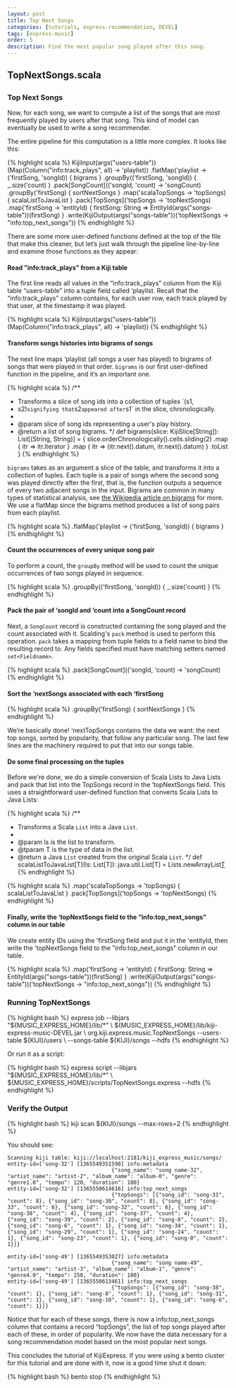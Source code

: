 ```yaml
---
layout: post
title: Top Next Songs
categories: [tutorials, express-recommendation, DEVEL]
tags: [express-music]
order: 5
description: Find the most popular song played after this song.
---
```


<div id="accordion-container">
  <h2 class="accordion-header"> TopNextSongs.scala </h2>
  <div class="accordion-content">
    <script src="http://gist-it.appspot.com/github/kijiproject/kiji-express-music/raw/{{site.music_express_DEVEL_branch}}/src/main/scala/org/kiji/express/music/TopNextSongs.scala"> </script>
  </div>
</div>

<h3 style="margin-top:0px;padding-top:10px;">Top Next Songs</h3>

Now, for each song, we want to compute a list of the songs that are most frequently played by users
after that song. This kind of model can eventually be used to write a song recommender.

The entire pipeline for this computation is a little more complex.  It looks like this:

{% highlight scala %}
KijiInput(args("users-table"))(Map(Column("info:track_plays", all) -> 'playlist))
    .flatMap('playlist -> ('firstSong, 'songId)) { bigrams }
    .groupBy(('firstSong, 'songId)) { _.size('count) }
    .pack[SongCount](('songId, 'count) -> 'songCount)
    .groupBy('firstSong) { sortNextSongs }
    .map('scalaTopSongs -> 'topSongs) { scalaListToJavaList }
    .pack[TopSongs]('topSongs -> 'topNextSongs)
    .map('firstSong -> 'entityId) { firstSong: String =>
        EntityId(args("songs-table"))(firstSong) }
    .write(KijiOutput(args("songs-table"))('topNextSongs -> "info:top_next_songs"))
{% endhighlight %}

There are some more user-defined functions defined at the top of the file that make this cleaner,
but let’s just walk through the pipeline line-by-line and examine those functions as they appear:

#### Read "info:track_plays" from a Kiji table

The first line reads all values in the “info:track_plays” column from the Kiji table “users-table”
into a tuple field called ‘playlist.  Recall that the “info:track_plays” column contains, for each
user row, each track played by that user, at the timestamp it was played.

{% highlight scala %}
    KijiInput(args("users-table"))(Map(Column("info:track_plays", all) -> 'playlist))
{% endhighlight %}

#### Transform songs histories into bigrams of songs

The next line maps ‘playlist (all songs a user has played) to bigrams of songs that were played in
that order.  `bigrams` is our first user-defined function in the pipeline, and it’s an
important one.

{% highlight scala %}
/**
 * Transforms a slice of song ids into a collection of tuples `(s1,
 * s2)` signifying that `s2` appeared after `s1` in the slice, chronologically.
 *
 * @param slice of song ids representing a user's play history.
 * @return a list of song bigrams.
 */
def bigrams(slice: KijiSlice[String]): List[(String, String)] = {
  slice.orderChronologically().cells.sliding(2)
      .map { itr => itr.iterator }
      .map { itr => (itr.next().datum, itr.next().datum) }
      .toList
}
{% endhighlight %}

`bigrams` takes as an argument a slice of the table, and transforms it into a collection of tuples.
Each tuple is a pair of songs where the second song was played directly after the first, that is,
the function outputs a sequence of every two adjacent songs in the input.  Bigrams are common in
many types of statistical analysis, see
[the Wikipedia article on bigrams](http://en.wikipedia.org/wiki/Bigram) for more.  We use a flatMap
since the bigrams method produces a list of song pairs from each playlist.

{% highlight scala %}
    .flatMap('playlist -> ('firstSong, 'songId)) { bigrams }
{% endhighlight %}

#### Count the occurrences of every unique song pair

To perform a count, the `groupBy` method will be used to count the unique occurrences of two songs
played in sequence.

{% highlight scala %}
    .groupBy(('firstSong, 'songId)) { _.size('count) }
{% endhighlight %}

#### Pack the pair of ‘songId and ‘count into a SongCount record

Next, a `SongCount` record is constructed containing the song played and the count associated
with it. Scalding's `pack` method is used to perform this operation. `pack` takes a mapping from
tuple fields to a field name to bind the resulting record to. Any fields specified must have
matching setters named `set<Fieldname>`.

{% highlight scala %}
    .pack[SongCount](('songId, 'count) -> 'songCount)
{% endhighlight %}

#### Sort the ‘nextSongs associated with each ‘firstSong

{% highlight scala %}
    .groupBy('firstSong) { sortNextSongs }
{% endhighlight %}

We’re basically done!  ‘nextTopSongs contains the data we want: the next top songs, sorted by
popularity, that follow any particular song.  The last few lines are the machinery required to put
that into our songs table.

#### Do some final processing on the tuples

Before we're done, we do a simple conversion of Scala Lists to Java Lists and pack that list into
the TopSongs record in the ‘topNextSongs field.  This uses a straightforward user-defined function
that converts Scala Lists to Java Lists:

{% highlight scala %}
/**
 * Transforms a Scala `List` into a Java `List`.
 *
 * @param ls is the list to transform.
 * @tparam T is the type of data in the list.
 * @return a Java `List` created from the original Scala `List`.
 */
def scalaListToJavaList[T](ls: List[T]): java.util.List[T] = Lists.newArrayList[T](ls.asJava)
{% endhighlight %}

{% highlight scala %}
    .map('scalaTopSongs -> 'topSongs) { scalaListToJavaList }
    .pack[TopSongs]('topSongs -> 'topNextSongs)
{% endhighlight %}

#### Finally, write the ‘topNextSongs field to the “info:top_next_songs” column in our table

We create entity IDs using the 'firstSong field and put it in the 'entityId, then write the
'topNextSongs field to the "info:top_next_songs" column in our table.

{% highlight scala %}
    .map('firstSong -> 'entityId) { firstSong: String =>
        EntityId(args("songs-table"))(firstSong) }
    .write(KijiOutput(args("songs-table"))('topNextSongs -> "info:top_next_songs"))
{% endhighlight %}

### Running TopNextSongs ###

<div class="userinput">
{% highlight bash %}
express job --libjars "${MUSIC_EXPRESS_HOME}/lib/*" \
    ${MUSIC_EXPRESS_HOME}/lib/kiji-express-music-DEVEL.jar \
    org.kiji.express.music.TopNextSongs --users-table ${KIJI}/users \
    --songs-table ${KIJI}/songs --hdfs
{% endhighlight %}
</div>

Or run it as a script:

<div class="userinput">
{% highlight bash %}
express script --libjars "${MUSIC_EXPRESS_HOME}/lib/*" \
    ${MUSIC_EXPRESS_HOME}/scripts/TopNextSongs.express --hdfs
{% endhighlight %}
</div>

### Verify the Output ###

<div class="userinput">
{% highlight bash %}
kiji scan ${KIJI}/songs --max-rows=2
{% endhighlight %}
</div>

You should see:

    Scanning kiji table: kiji://localhost:2181/kiji_express_music/songs/
    entity-id=['song-32'] [1365549351598] info:metadata
                                     {"song_name": "song name-32", "artist_name": "artist-2", "album_name": "album-0", "genre": "genre1.0", "tempo": 120, "duration": 180}
    entity-id=['song-32'] [1365550614616] info:top_next_songs
                                     {"topSongs": [{"song_id": "song-31", "count": 8}, {"song_id": "song-30", "count": 8}, {"song_id": "song-33", "count": 6}, {"song_id": "song-32", "count": 6}, {"song_id": "song-38", "count": 4}, {"song_id": "song-37", "count": 4}, {"song_id": "song-39", "count": 2}, {"song_id": "song-8", "count": 2}, {"song_id": "song-6", "count": 1}, {"song_id": "song-34", "count": 1}, {"song_id": "song-29", "count": 1}, {"song_id": "song-24", "count": 1}, {"song_id": "song-23", "count": 1}, {"song_id": "song-0", "count": 1}]}

    entity-id=['song-49'] [1365549353027] info:metadata
                                     {"song_name": "song name-49", "artist_name": "artist-3", "album_name": "album-1", "genre": "genre4.0", "tempo": 150, "duration": 180}
    entity-id=['song-49'] [1365550613461] info:top_next_songs
                                     {"topSongs": [{"song_id": "song-38", "count": 1}, {"song_id": "song-8", "count": 1}, {"song_id": "song-31", "count": 1}, {"song_id": "song-10", "count": 1}, {"song_id": "song-6", "count": 1}]}

Notice that for each of these songs, there is now a info:top_next_songs column that contains a record “topSongs”, the list of top songs played after each of these, in order of popularity.  We now have the data necessary for a song recommendation model based on the most popular next songs.

This concludes the tutorial of KijiExpress.  If you were using a bento cluster for this tutorial and are done with it, now is a good time shut it down:

<div class="userinput">
{% highlight bash %}
    bento stop
{% endhighlight %}
</div>

